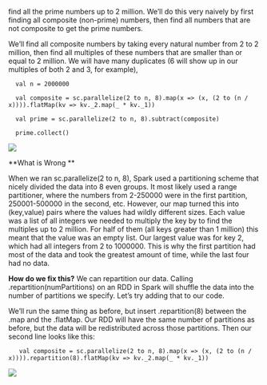 find all the prime numbers up to 2 million. We’ll do this very naively by first finding all composite (non-prime) numbers, then find all numbers that are not composite to get the prime numbers.

We’ll find all composite numbers by taking every natural number from 2 to 2 million, then find all multiples of these numbers that are smaller than or equal to 2 million. We will have many duplicates (6 will show up in our multiples of both 2 and 3, for example),

      val n = 2000000

      val composite = sc.parallelize(2 to n, 8).map(x => (x, (2 to (n / x)))).flatMap(kv => kv._2.map(_ * kv._1))

      val prime = sc.parallelize(2 to n, 8).subtract(composite)

      prime.collect()
    

![](http://dev.sortable.com/images/spark-repartition/no_repartition_DAG.png)

**What is Wrong **

When we ran sc.parallelize(2 to n, 8), Spark used a partitioning scheme that nicely divided the data into 8 even groups. It most likely used a range partitioner, where the numbers from 2-250000 were in the first partition, 250001-500000 in the second, etc. However, our map turned this into (key,value) pairs where the values had wildly different sizes. Each value was a list of all integers we needed to multiply the key by to find the multiples up to 2 million. For half of them (all keys greater than 1 million) this meant that the value was an empty list. Our largest value was for key 2, which had all integers from 2 to 1000000. This is why the first partition had most of the data and took the greatest amount of time, while the last four had no data.



**How do we fix this?**
We can repartition our data. Calling .repartition(numPartitions) on an RDD in Spark will shuffle the data into the number of partitions we specify. Let’s try adding that to our code.

We’ll run the same thing as before, but insert .repartition(8) between the .map and the .flatMap. Our RDD will have the same number of partitions as before, but the data will be redistributed across those partitions. Then our second line looks like this:

       val composite = sc.parallelize(2 to n, 8).map(x => (x, (2 to (n / x)))).repartition(8).flatMap(kv => kv._2.map(_ * kv._1))


![](http://dev.sortable.com/images/spark-repartition/repartition_DAG.png)



